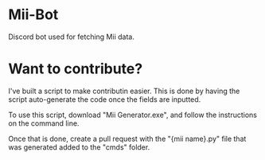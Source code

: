 # Mii-Bot
Discord bot used for fetching Mii data.

# Want to contribute?

I've built a script to make contributin easier. This is done by having the script auto-generate the code once the fields are inputted.

To use this script, download "Mii Generator.exe", and follow the instructions on the command line. 

Once that is done, create a pull request with the "{mii name}.py" file that was generated added to the "cmds" folder. 



